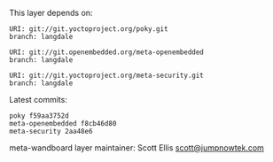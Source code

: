 This layer depends on:

    URI: git://git.yoctoproject.org/poky.git
    branch: langdale

    URI: git://git.openembedded.org/meta-openembedded
    branch: langdale

    URI: git://git.yoctoproject.org/meta-security.git
    branch: langdale

Latest commits:

    poky f59aa3752d
    meta-openembedded f8cb46d80
    meta-security 2aa48e6

meta-wandboard layer maintainer: Scott Ellis <scott@jumpnowtek.com>
